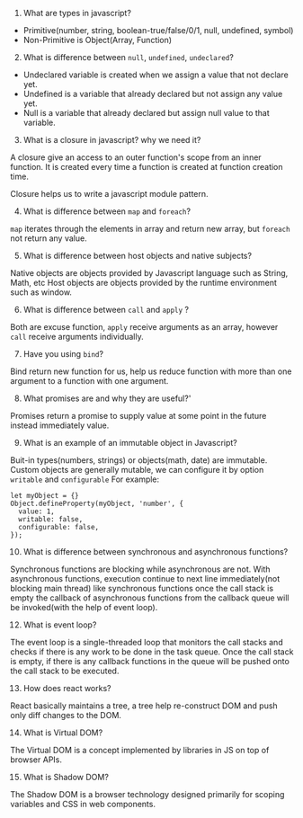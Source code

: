 1. What are types in javascript?
* Primitive(number, string, boolean-true/false/0/1, null, undefined, symbol)
* Non-Primitive is Object(Array, Function)

2. What is difference between `null`, `undefined`, `undeclared`?

* Undeclared variable is created when we assign a value that not declare yet.
* Undefined is a variable that already declared but not assign any value yet.
* Null is a variable that already declared but assign null value to that variable.

3. What is a closure in javascript? why we need it?

A closure give an access to an outer function's scope from an inner function. It is created every time a function is created at function creation time.

Closure helps us to write a javascript module pattern.

4. What is difference between `map` and `foreach`?

`map` iterates through the elements in array and return new array, but `foreach` not return any value.

5. What is difference between host objects and native subjects?

Native objects are objects provided by Javascript language such as String, Math, etc
Host objects are objects provided by the runtime environment such as window.

6. What is difference between `call` and `apply` ?

Both are excuse function, `apply` receive arguments as an array, however `call` receive arguments individually.

7. Have you using `bind`?

Bind return new function for us, help us reduce function with more than one argument to a function with one argument.

8. What promises are and why they are useful?'

Promises return a promise to supply value at some point in the future instead immediately value.

9. What is an example of an immutable object in Javascript?

Buit-in types(numbers, strings) or objects(math, date) are immutable.
Custom objects are generally mutable, we can configure it by option `writable` and `configurable`
For example:

```
let myObject = {}
Object.defineProperty(myObject, 'number', {
  value: 1,
  writable: false,
  configurable: false,
});
```

10. What is difference between synchronous and asynchronous functions?

Synchronous functions are blocking while asynchronous are not.
With asynchronous functions, execution continue to next line immediately(not blocking main thread) like synchronous functions once the call stack is empty the callback of asynchronous functions from the callback queue will be invoked(with the help of event loop).

12. What is event loop?

The event loop is a single-threaded loop that monitors the call stacks and checks if there is any work to be done in the task queue. Once the call stack is empty, if there is any callback functions in the queue will be pushed onto the call stack to be executed.

13. How does react works?

React basically maintains a tree, a tree help re-construct DOM and push only diff changes to the DOM.

14. What is Virtual DOM?

The Virtual DOM is a concept implemented by libraries in JS on top of browser APIs.

15. What is Shadow DOM?

The Shadow DOM is a browser technology designed primarily for scoping variables and CSS in web components.



